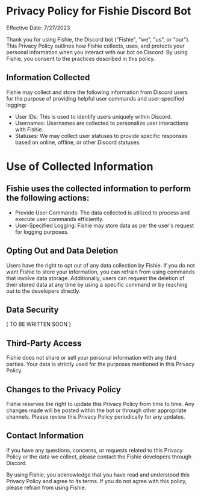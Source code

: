 # Privacy Policy for Fishie Discord Bot

Effective Date: 7/27/2023

Thank you for using Fishie, the Discord bot ("Fishie", "we", "us", or "our"). This Privacy Policy outlines how Fishie collects, uses, and protects your personal information when you interact with our bot on Discord. By using Fishie, you consent to the practices described in this policy.

## Information Collected

Fishie may collect and store the following information from Discord users for the purpose of providing helpful user commands and user-specified logging:

- User IDs: This is used to identify users uniquely within Discord.
- Usernames: Usernames are collected to personalize user interactions with Fishie.
- Statuses: We may collect user statuses to provide specific responses based on online, offline, or other Discord statuses.

# Use of Collected Information

## Fishie uses the collected information to perform the following actions:

- Provide User Commands: The data collected is utilized to process and execute user commands efficiently.
- User-Specified Logging: Fishie may store data as per the user's request for logging purposes.

## Opting Out and Data Deletion

Users have the right to opt out of any data collection by Fishie. If you do not want Fishie to store your information, you can refrain from using commands that involve data storage. Additionally, users can request the deletion of their stored data at any time by using a specific command or by reaching out to the developers directly.

## Data Security

[ TO BE WRITTEN SOON ]

## Third-Party Access

Fishie does not share or sell your personal information with any third parties. Your data is strictly used for the purposes mentioned in this Privacy Policy.

## Changes to the Privacy Policy

Fishie reserves the right to update this Privacy Policy from time to time. Any changes made will be posted within the bot or through other appropriate channels. Please review this Privacy Policy periodically for any updates.

## Contact Information

If you have any questions, concerns, or requests related to this Privacy Policy or the data we collect, please contact the Fishie developers through Discord.

By using Fishie, you acknowledge that you have read and understood this Privacy Policy and agree to its terms. If you do not agree with this policy, please refrain from using Fishie.